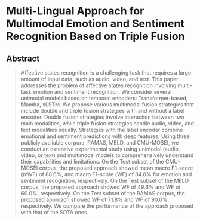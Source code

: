 # Multi-Lingual Approach for Multimodal Emotion and Sentiment Recognition Based on Triple Fusion

## Abstract
> Affective states recognition is a challenging task that requires a large amount of input data, such as audio, video, and text. This paper addresses the problem of affective states recognition involving multi-task emotion and sentiment recognition. We consider several unimodal models based on temporal encoders: Transformer-based, Mamba, xLSTM. We propose various multimodal fusion strategies that include double and triple fusion strategies with and without a label encoder. Double fusion strategies involve interaction between two main modalities, while triple fusion strategies handle audio, video, and text modalities equally. Strategies with the label encoder combine emotional and sentiment predictions with deep features. Using three publicly available corpora, RAMAS, MELD, and CMU-MOSEI, we conduct an extensive experimental study using unimodal (audio, video, or text) and multimodal models to comprehensively understand their capabilities and limitations. On the Test subset of the CMU-MOSEI corpus, the proposed approach showed mean macro F1-score (mWF) of 88.6%, and macro F1-score (WF) of 84.8% for emotion and sentiment recognition, respectively. On the Test subset of the MELD corpus, the proposed approach showed WF of 49.6% and WF of 60.0%, respectively. On the Test subset of the RAMAS corpus, the proposed approach showed WF of 71.8% and WF of 90.0%, respectively. We compare the performance of the approach proposed with that of the SOTA ones. 